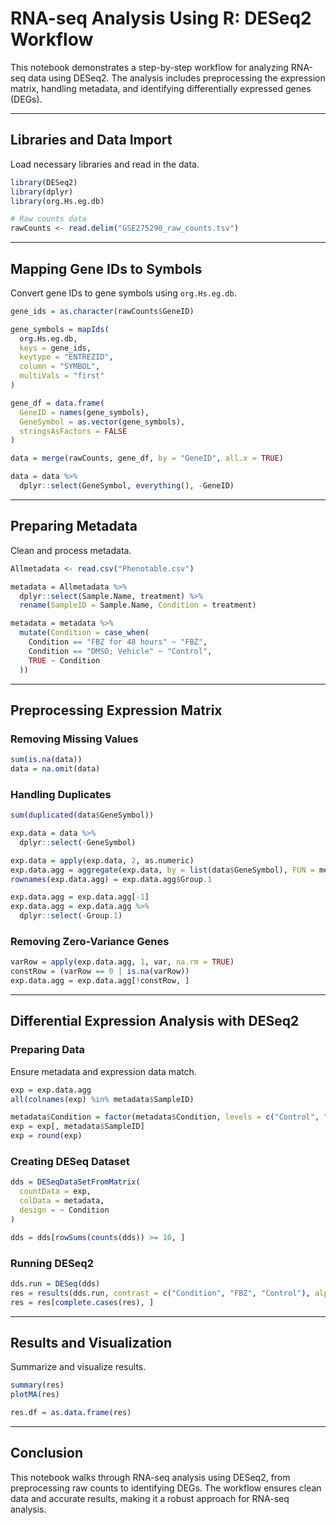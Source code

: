 
# RNA-seq Analysis Using R: DESeq2 Workflow

This notebook demonstrates a step-by-step workflow for analyzing RNA-seq data using DESeq2. The analysis includes preprocessing the expression matrix, handling metadata, and identifying differentially expressed genes (DEGs).

---

## Libraries and Data Import
Load necessary libraries and read in the data.

```R
library(DESeq2)
library(dplyr)
library(org.Hs.eg.db)

# Raw counts data
rawCounts <- read.delim("GSE275290_raw_counts.tsv")
```

---

## Mapping Gene IDs to Symbols
Convert gene IDs to gene symbols using `org.Hs.eg.db`.

```R
gene_ids = as.character(rawCounts$GeneID)

gene_symbols = mapIds(
  org.Hs.eg.db, 
  keys = gene_ids, 
  keytype = "ENTREZID", 
  column = "SYMBOL", 
  multiVals = "first"
)

gene_df = data.frame(
  GeneID = names(gene_symbols), 
  GeneSymbol = as.vector(gene_symbols), 
  stringsAsFactors = FALSE
)

data = merge(rawCounts, gene_df, by = "GeneID", all.x = TRUE)

data = data %>% 
  dplyr::select(GeneSymbol, everything(), -GeneID)
```

---

## Preparing Metadata
Clean and process metadata.

```R
Allmetadata <- read.csv("Phenotable.csv")

metadata = Allmetadata %>% 
  dplyr::select(Sample.Name, treatment) %>% 
  rename(SampleID = Sample.Name, Condition = treatment)

metadata = metadata %>% 
  mutate(Condition = case_when(
    Condition == "FBZ for 48 hours" ~ "FBZ", 
    Condition == "DMSO; Vehicle" ~ "Control", 
    TRUE ~ Condition
  ))
```

---

## Preprocessing Expression Matrix
### Removing Missing Values
```R
sum(is.na(data))
data = na.omit(data)
```

### Handling Duplicates
```R
sum(duplicated(data$GeneSymbol))

exp.data = data %>% 
  dplyr::select(-GeneSymbol)

exp.data = apply(exp.data, 2, as.numeric)
exp.data.agg = aggregate(exp.data, by = list(data$GeneSymbol), FUN = mean)
rownames(exp.data.agg) = exp.data.agg$Group.1

exp.data.agg = exp.data.agg[-1]
exp.data.agg = exp.data.agg %>% 
  dplyr::select(-Group.1)
```

### Removing Zero-Variance Genes
```R
varRow = apply(exp.data.agg, 1, var, na.rm = TRUE)
constRow = (varRow == 0 | is.na(varRow))
exp.data.agg = exp.data.agg[!constRow, ]
```

---

## Differential Expression Analysis with DESeq2

### Preparing Data
Ensure metadata and expression data match.
```R
exp = exp.data.agg
all(colnames(exp) %in% metadata$SampleID)

metadata$Condition = factor(metadata$Condition, levels = c("Control", "FBZ"))
exp = exp[, metadata$SampleID]
exp = round(exp)
```

### Creating DESeq Dataset
```R
dds = DESeqDataSetFromMatrix(
  countData = exp, 
  colData = metadata, 
  design = ~ Condition
)

dds = dds[rowSums(counts(dds)) >= 10, ]
```

### Running DESeq2
```R
dds.run = DESeq(dds)
res = results(dds.run, contrast = c("Condition", "FBZ", "Control"), alpha = 0.05)
res = res[complete.cases(res), ]
```

---

## Results and Visualization
Summarize and visualize results.

```R
summary(res)
plotMA(res)

res.df = as.data.frame(res)
```

---

## Conclusion
This notebook walks through RNA-seq analysis using DESeq2, from preprocessing raw counts to identifying DEGs. The workflow ensures clean data and accurate results, making it a robust approach for RNA-seq analysis.
